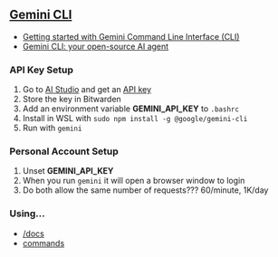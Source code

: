 ## [Gemini CLI](https://github.com/google-gemini/gemini-cli)
- [Getting started with Gemini Command Line Interface (CLI)](https://www.marktechpost.com/2025/06/28/getting-started-with-gemini-command-line-interface-cli/)
- [Gemini CLI: your open-source AI agent](https://blog.google/technology/developers/introducing-gemini-cli-open-source-ai-agent/)

### API Key Setup
1. Go to [AI Studio](https://aistudio.google.com/) and get an [API key](https://aistudio.google.com/apikey)
1. Store the key in Bitwarden
1. Add an environment variable **GEMINI_API_KEY** to `.bashrc`
1. Install in WSL with `sudo npm install -g @google/gemini-cli`
1. Run with `gemini`

### Personal Account Setup
1. Unset **GEMINI_API_KEY**
1. When you run `gemini` it will open a browser window to login
1. Do both allow the same number of requests??? 60/minute, 1K/day

### Using...
- [/docs](https://github.com/google-gemini/gemini-cli/blob/main/docs/index.md)
- [commands](https://github.com/google-gemini/gemini-cli/blob/main/docs/cli/commands.md)

